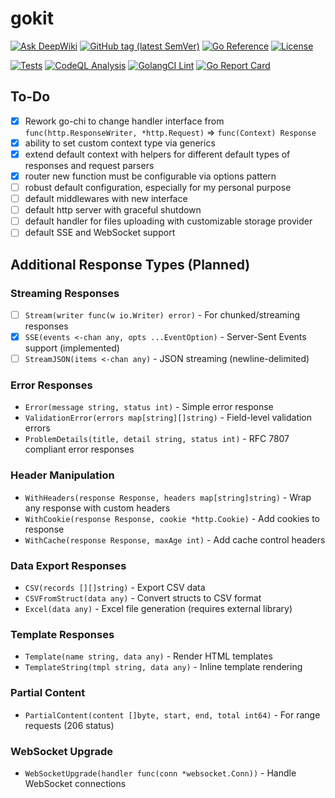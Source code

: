 # gokit

[![Ask DeepWiki](https://deepwiki.com/badge.svg)](https://deepwiki.com/dmitrymomot/gokit)
[![GitHub tag (latest SemVer)](https://img.shields.io/github/tag/dmitrymomot/gokit)](https://github.com/dmitrymomot/gokit/tags)
[![Go Reference](https://pkg.go.dev/badge/github.com/dmitrymomot/gokit.svg)](https://pkg.go.dev/github.com/dmitrymomot/gokit)
[![License](https://img.shields.io/github/license/dmitrymomot/gokit)](https://github.com/dmitrymomot/gokit/blob/main/LICENSE)

[![Tests](https://github.com/dmitrymomot/gokit/actions/workflows/tests.yml/badge.svg)](https://github.com/dmitrymomot/gokit/actions/workflows/tests.yml)
[![CodeQL Analysis](https://github.com/dmitrymomot/gokit/actions/workflows/codeql.yml/badge.svg)](https://github.com/dmitrymomot/gokit/actions/workflows/codeql.yml)
[![GolangCI Lint](https://github.com/dmitrymomot/gokit/actions/workflows/golangci-lint.yml/badge.svg)](https://github.com/dmitrymomot/gokit/actions/workflows/golangci-lint.yml)
[![Go Report Card](https://goreportcard.com/badge/github.com/dmitrymomot/gokit)](https://goreportcard.com/report/github.com/dmitrymomot/gokit)

## To-Do

- [x] Rework go-chi to change handler interface from `func(http.ResponseWriter, *http.Request)` => `func(Context) Response`
- [x] ability to set custom context type via generics
- [x] extend default context with helpers for different default types of responses and request parsers
- [x] router new function must be configurable via options pattern
- [ ] robust default configuration, especially for my personal purpose
- [ ] default middlewares with new interface
- [ ] default http server with graceful shutdown
- [ ] default handler for files uploading with customizable storage provider
- [ ] default SSE and WebSocket support

## Additional Response Types (Planned)

### Streaming Responses

- [ ] `Stream(writer func(w io.Writer) error)` - For chunked/streaming responses
- [x] `SSE(events <-chan any, opts ...EventOption)` - Server-Sent Events support (implemented)
- [ ] `StreamJSON(items <-chan any)` - JSON streaming (newline-delimited)

### Error Responses

- `Error(message string, status int)` - Simple error response
- `ValidationError(errors map[string][]string)` - Field-level validation errors
- `ProblemDetails(title, detail string, status int)` - RFC 7807 compliant error responses

### Header Manipulation

- `WithHeaders(response Response, headers map[string]string)` - Wrap any response with custom headers
- `WithCookie(response Response, cookie *http.Cookie)` - Add cookies to response
- `WithCache(response Response, maxAge int)` - Add cache control headers

### Data Export Responses

- `CSV(records [][]string)` - Export CSV data
- `CSVFromStruct(data any)` - Convert structs to CSV format
- `Excel(data any)` - Excel file generation (requires external library)

### Template Responses

- `Template(name string, data any)` - Render HTML templates
- `TemplateString(tmpl string, data any)` - Inline template rendering

### Partial Content

- `PartialContent(content []byte, start, end, total int64)` - For range requests (206 status)

### WebSocket Upgrade

- `WebSocketUpgrade(handler func(conn *websocket.Conn))` - Handle WebSocket connections
